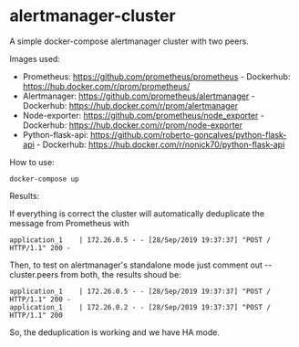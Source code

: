# alertmanager-cluster
A simple docker-compose alertmanager cluster with two peers.


Images used:

* Prometheus: https://github.com/prometheus/prometheus - Dockerhub: https://hub.docker.com/r/prom/prometheus/
* Alertmanager: https://github.com/prometheus/alertmanager - Dockerhub:
https://hub.docker.com/r/prom/alertmanager
* Node-exporter: https://github.com/prometheus/node_exporter - Dockerhub:
https://hub.docker.com/r/prom/node-exporter
* Python-flask-api: https://github.com/roberto-goncalves/python-flask-api - Dockerhub:
https://hub.docker.com/r/nonick70/python-flask-api

How to use:

```
docker-compose up
```

Results:

If everything is correct the cluster will automatically deduplicate the message from Prometheus with
```
application_1    | 172.26.0.5 - - [28/Sep/2019 19:37:37] "POST / HTTP/1.1" 200 -
```
Then, to test on alertmanager's standalone mode just comment out --cluster.peers from both, the results shoud be:
```
application_1    | 172.26.0.5 - - [28/Sep/2019 19:37:37] "POST / HTTP/1.1" 200 -
application_1    | 172.26.0.2 - - [28/Sep/2019 19:37:37] "POST / HTTP/1.1" 200 
```
So, the deduplication is working and we have HA mode.